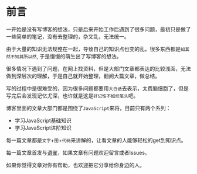 # 前言

一开始是没有写博客的想法，只是后来开始工作后遇到了很多问题，最初只是做了一些简单的笔记，没有去整理的，杂又乱，无法统一。

由于大量的知识无法规整在一起，导致自己的知识点也变的乱，很多东西都是`知其然不知其所以然`, 于是慢慢的萌生出了写博客的想法。

很多情况下遇到了问题，在网上找资料，但是大部门文章都表达的比较浅面，无法做到深层次的理解，于是自己就开始整理，翻阅大篇文章，做总结。

写的过程中是很难受的，因为很多问题都要用`大白话`去表示，太费脑细胞了，但是写完后会发现记忆尤深，也许就是这是`好记性不如烂笔头`吧。

博客里面的文章大部门都是围绕了`JavaScript`来将，目前只有两个系列：

- 学习JavaScript基础知识
- 学习JavaScript进阶知识

每一篇文章都是`文字`+`图`+`代码`来讲解的，让看文章的人能够轻松的get到知识点。

每一篇文章首发与[语雀](https://www.yuque.com/u335589/ykhutm)，如果文章有问题欢迎留言或者Issues。

如果你觉得文章对你有帮助，也欢迎把它分享给你身边的人。